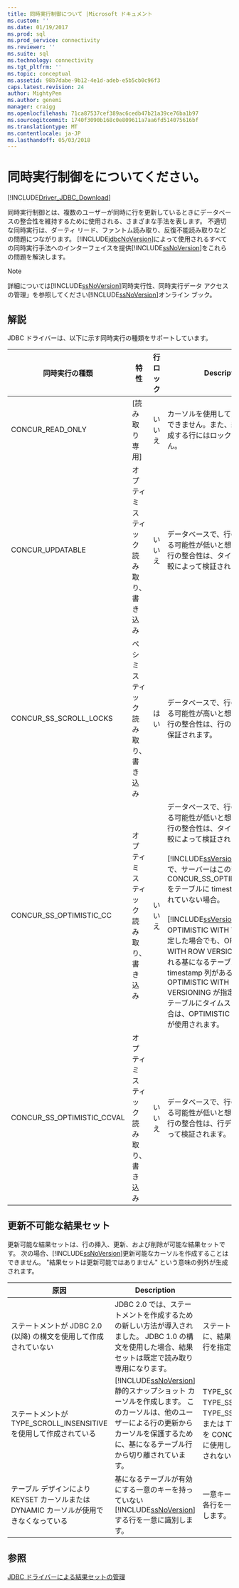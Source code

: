 ```yaml
---
title: 同時実行制御について |Microsoft ドキュメント
ms.custom: ''
ms.date: 01/19/2017
ms.prod: sql
ms.prod_service: connectivity
ms.reviewer: ''
ms.suite: sql
ms.technology: connectivity
ms.tgt_pltfrm: ''
ms.topic: conceptual
ms.assetid: 98b7dabe-9b12-4e1d-adeb-e5b5cb0c96f3
caps.latest.revision: 24
author: MightyPen
ms.author: genemi
manager: craigg
ms.openlocfilehash: 71ca87537cef389ac6cedb47b21a39ce76ba1b97
ms.sourcegitcommit: 1740f3090b168c0e809611a7aa6fd514075616bf
ms.translationtype: MT
ms.contentlocale: ja-JP
ms.lasthandoff: 05/03/2018
---
```

# <a name="understanding-concurrency-control"></a>同時実行制御をについてください。
[!INCLUDE[Driver_JDBC_Download](../../includes/driver_jdbc_download.md)]

  同時実行制御とは、複数のユーザーが同時に行を更新しているときにデータベースの整合性を維持するために使用される、さまざまな手法を表します。 不適切な同時実行は、ダーティ リード、ファントム読み取り、反復不能読み取りなどの問題につながります。 [!INCLUDE[jdbcNoVersion](../../includes/jdbcnoversion_md.md)]によって使用されるすべての同時実行手法へのインターフェイスを提供[!INCLUDE[ssNoVersion](../../includes/ssnoversion_md.md)]をこれらの問題を解決します。  
  
> [!NOTE]  
>  詳細については[!INCLUDE[ssNoVersion](../../includes/ssnoversion_md.md)]同時実行性、同時実行データ アクセスの管理」を参照してください[!INCLUDE[ssNoVersion](../../includes/ssnoversion_md.md)]オンライン ブック。  
  
## <a name="remarks"></a>解説  
 JDBC ドライバーは、以下に示す同時実行の種類をサポートしています。  
  
|同時実行の種類|特性|行ロック|Description|  
|----------------------|---------------------|---------------|-----------------|  
|CONCUR_READ_ONLY|[読み取り専用]|いいえ|カーソルを使用して更新することはできません。また、結果セットを構成する行にはロックが設定されません。|  
|CONCUR_UPDATABLE|オプティミスティック読み取り、書き込み|いいえ|データベースで、行の競合が発生する可能性が低いと想定されます。 行の整合性は、タイムスタンプの比較によって検証されます。|  
|CONCUR_SS_SCROLL_LOCKS|ペシミスティック読み取り、書き込み|はい|データベースで、行の競合が発生する可能性が高いと想定されます。 行の整合性は、行のロックによって保証されます。|  
|CONCUR_SS_OPTIMISTIC_CC|オプティミスティック読み取り、書き込み|いいえ|データベースで、行の競合が発生する可能性が低いと想定されます。 行の整合性は、タイムスタンプの比較によって検証されます。<br /><br /> [!INCLUDE[ssVersion2005](../../includes/ssversion2005_md.md)]し、後で、サーバーはこの変更 CONCUR_SS_OPTIMISTIC_CCVAL をテーブルに timestamp 列が含まれていない場合。<br /><br /> [!INCLUDE[ssVersion2000](../../includes/ssversion2000_md.md)]、OPTIMISTIC WITH VALUES が指定した場合でも、OPTIMISTIC WITH ROW VERSIONING が使用される基になるテーブルに timestamp 列がある場合。 OPTIMISTIC WITH ROW VERSIONING が指定されていて、テーブルにタイムスタンプがない場合は、OPTIMISTIC WITH VALUES が使用されます。|  
|CONCUR_SS_OPTIMISTIC_CCVAL|オプティミスティック読み取り、書き込み|いいえ|データベースで、行の競合が発生する可能性が低いと想定されます。 行の整合性は、行データの比較によって検証されます。|  
  
## <a name="result-sets-that-are-not-updateable"></a>更新不可能な結果セット  
 更新可能な結果セットは、行の挿入、更新、および削除が可能な結果セットです。 次の場合、[!INCLUDE[ssNoVersion](../../includes/ssnoversion_md.md)]更新可能なカーソルを作成することはできません。 "結果セットは更新可能ではありません" という意味の例外が生成されます。  
  
|原因|Description|Remedy|  
|-----------|-----------------|------------|  
|ステートメントが JDBC 2.0 (以降) の構文を使用して作成されていない|JDBC 2.0 では、ステートメントを作成するための新しい方法が導入されました。 JDBC 1.0 の構文を使用した場合、結果セットは既定で読み取り専用になります。|ステートメントを作成するときに、結果セットの種類と同時実行を指定します。|  
|ステートメントが TYPE_SCROLL_INSENSITIVE を使用して作成されている|[!INCLUDE[ssNoVersion](../../includes/ssnoversion_md.md)] 静的スナップショット カーソルを作成します。 このカーソルは、他のユーザーによる行の更新からカーソルを保護するために、基になるテーブル行から切り離されています。|TYPE_SCROLL_SENSITIVE、TYPE_SS_SCROLL_KEYSET、TYPE_SS_SCROLL_DYNAMIC、または TYPE_FORWARD_ONLY を CONCUR_UPDATABLE と共に使用し、静的カーソルが作成されないようにします。|  
|テーブル デザインにより KEYSET カーソルまたは DYNAMIC カーソルが使用できなくなっている|基になるテーブルが有効にする一意のキーを持っていない[!INCLUDE[ssNoVersion](../../includes/ssnoversion_md.md)]する行を一意に識別します。|一意キーをテーブルに追加し、各行を一意に識別できるようにします。|  
  
## <a name="see-also"></a>参照  
 [JDBC ドライバーによる結果セットの管理](../../connect/jdbc/managing-result-sets-with-the-jdbc-driver.md)  
  
  
